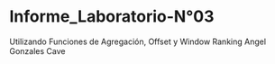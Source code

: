 # Informe_Laboratorio-N°03
Utilizando Funciones de Agregación, Offset y Window Ranking
Angel Gonzales Cave
